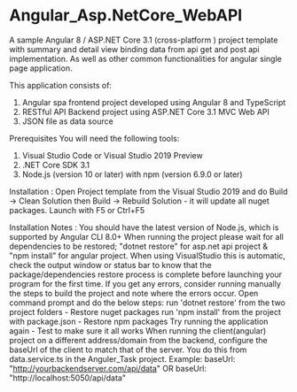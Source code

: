 # Angular_Asp.NetCore_WebAPI
A sample Angular 8 / ASP.NET Core 3.1 (cross-platform ) project template with summary and detail view binding data from api get and post api implementation. As well as other common functionalities for angular single page application.

This application consists of:
1) Angular spa frontend project developed using Angular 8 and TypeScript
2) RESTful API Backend project using ASP.NET Core 3.1 MVC Web API
3) JSON file as data source

Prerequisites
You will need the following tools:

1) Visual Studio Code or Visual Studio 2019 Preview
2) .NET Core SDK 3.1
3) Node.js (version 10 or later) with npm (version 6.9.0 or later)

Installation : 
Open Project template from the Visual Studio 2019 and do Build -> Clean Solution then Build -> Rebuild Solution - it will update all nuget packages. Launch with F5 or Ctrl+F5

Installation Notes : 
You should have the latest version of Node.js, which is supported by Angular CLI 8.0+
When running the project please wait for all dependencies to be restored; "dotnet restore" for asp.net api project & "npm install" for angular project. When using VisualStudio this is automatic, check the output window or status bar to know that the package/dependencies restore process is complete before launching your program for the first time.
If you get any errors, consider running manually the steps to build the project and note where the errors occur. Open command prompt and do the below steps:
run 'dotnet restore' from the two project folders - Restore nuget packages
run 'npm install' from the project with package.json - Restore npm packages
Try running the application again - Test to make sure it all works
When running the client(angular) project on a different address/domain from the backend, configure the baseUrl of the client to match that of the server. You do this from data.service.ts in the Anguler_Task project. Example: baseUrl: "http://yourbackendserver.com/api/data" OR baseUrl: "http://localhost:5050/api/data"
